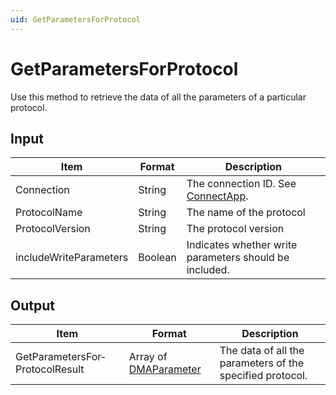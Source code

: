 ```yaml
---
uid: GetParametersForProtocol
---
```


# GetParametersForProtocol

Use this method to retrieve the data of all the parameters of a particular protocol.

## Input

| Item                   | Format  | Description                                                                      |
|------------------------|---------|----------------------------------------------------------------------------------|
| Connection             | String  | The connection ID. See [ConnectApp](xref:ConnectApp). |
| ProtocolName           | String  | The name of the protocol                                                         |
| ProtocolVersion        | String  | The protocol version                                                             |
| includeWriteParameters | Boolean | Indicates whether write parameters should be included.                           |

## Output

| Item | Format | Description |
|--|--|--|
| GetParametersFor­ProtocolResult | Array of [DMAParameter](xref:DMAParameter) | The data of all the parameters of the specified protocol. |

